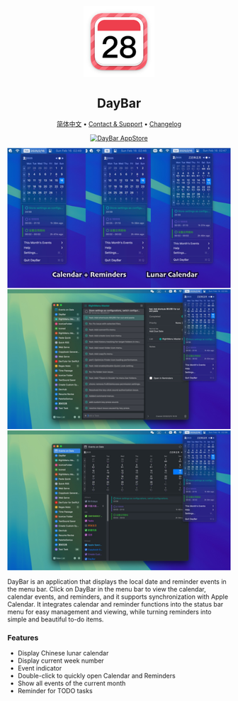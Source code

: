 <div align="center">
  <br />
  <br />
  <img src="./assets/logo.png" width="160" height="160">
  <h1>
    DayBar
  </h1>
  <!--rehype:style=border: 0;-->
  <p>
    <a href="./README.zh.md">简体中文</a> • 
    <a target="_blank" href="https://github.com/jaywcjlove/daybar/issues/new?template=bug_report.yml">Contact & Support</a> • 
    <a href="https://github.com/jaywcjlove/daybar/releases">Changelog</a>
  </p>
  <p>
    <a target="_blank" href="https://apps.apple.com/app/daybar/6739052447" title="DayBar for macOS">
      <img alt="DayBar AppStore" src="https://jaywcjlove.github.io/sb/download/macos.svg" height="51">
    </a>
  </p>
</div>

![DayBar 1](./assets/screenshots-1.jpg)
![DayBar 2](./assets/screenshots-2.jpg)
![DayBar 3](./assets/screenshots-3.jpg)

DayBar is an application that displays the local date and reminder events in the menu bar. Click on DayBar in the menu bar to view the calendar, calendar events, and reminders, and it supports synchronization with Apple Calendar. It integrates calendar and reminder functions into the status bar menu for easy management and viewing, while turning reminders into simple and beautiful to-do items.

### Features

- Display Chinese lunar calendar  
- Display current week number  
- Event indicator  
- Double-click to quickly open Calendar and Reminders  
- Show all events of the current month  
- Reminder for TODO tasks  
